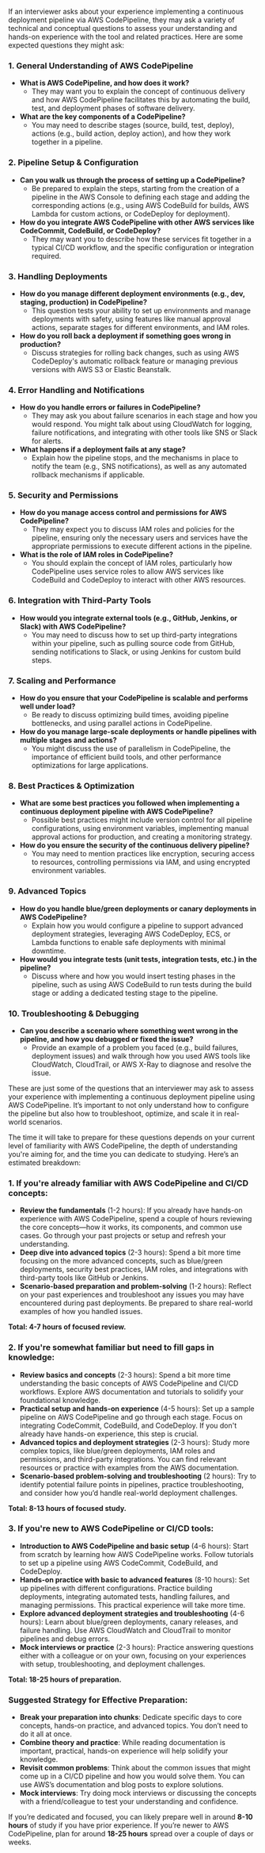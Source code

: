 If an interviewer asks about your experience implementing a continuous deployment pipeline via AWS CodePipeline, they may ask a variety of technical and conceptual questions to assess your understanding and hands-on experience with the tool and related practices. Here are some expected questions they might ask:

### 1. **General Understanding of AWS CodePipeline**
   - **What is AWS CodePipeline, and how does it work?**
     - They may want you to explain the concept of continuous delivery and how AWS CodePipeline facilitates this by automating the build, test, and deployment phases of software delivery.
   - **What are the key components of a CodePipeline?**
     - You may need to describe stages (source, build, test, deploy), actions (e.g., build action, deploy action), and how they work together in a pipeline.

### 2. **Pipeline Setup & Configuration**
   - **Can you walk us through the process of setting up a CodePipeline?**
     - Be prepared to explain the steps, starting from the creation of a pipeline in the AWS Console to defining each stage and adding the corresponding actions (e.g., using AWS CodeBuild for builds, AWS Lambda for custom actions, or CodeDeploy for deployment).
   - **How do you integrate AWS CodePipeline with other AWS services like CodeCommit, CodeBuild, or CodeDeploy?**
     - They may want you to describe how these services fit together in a typical CI/CD workflow, and the specific configuration or integration required.

### 3. **Handling Deployments**
   - **How do you manage different deployment environments (e.g., dev, staging, production) in CodePipeline?**
     - This question tests your ability to set up environments and manage deployments with safety, using features like manual approval actions, separate stages for different environments, and IAM roles.
   - **How do you roll back a deployment if something goes wrong in production?**
     - Discuss strategies for rolling back changes, such as using AWS CodeDeploy's automatic rollback feature or managing previous versions with AWS S3 or Elastic Beanstalk.

### 4. **Error Handling and Notifications**
   - **How do you handle errors or failures in CodePipeline?**
     - They may ask you about failure scenarios in each stage and how you would respond. You might talk about using CloudWatch for logging, failure notifications, and integrating with other tools like SNS or Slack for alerts.
   - **What happens if a deployment fails at any stage?**
     - Explain how the pipeline stops, and the mechanisms in place to notify the team (e.g., SNS notifications), as well as any automated rollback mechanisms if applicable.

### 5. **Security and Permissions**
   - **How do you manage access control and permissions for AWS CodePipeline?**
     - They may expect you to discuss IAM roles and policies for the pipeline, ensuring only the necessary users and services have the appropriate permissions to execute different actions in the pipeline.
   - **What is the role of IAM roles in CodePipeline?**
     - You should explain the concept of IAM roles, particularly how CodePipeline uses service roles to allow AWS services like CodeBuild and CodeDeploy to interact with other AWS resources.

### 6. **Integration with Third-Party Tools**
   - **How would you integrate external tools (e.g., GitHub, Jenkins, or Slack) with AWS CodePipeline?**
     - You may need to discuss how to set up third-party integrations within your pipeline, such as pulling source code from GitHub, sending notifications to Slack, or using Jenkins for custom build steps.
   
### 7. **Scaling and Performance**
   - **How do you ensure that your CodePipeline is scalable and performs well under load?**
     - Be ready to discuss optimizing build times, avoiding pipeline bottlenecks, and using parallel actions in CodePipeline.
   - **How do you manage large-scale deployments or handle pipelines with multiple stages and actions?**
     - You might discuss the use of parallelism in CodePipeline, the importance of efficient build tools, and other performance optimizations for large applications.

### 8. **Best Practices & Optimization**
   - **What are some best practices you followed when implementing a continuous deployment pipeline with AWS CodePipeline?**
     - Possible best practices might include version control for all pipeline configurations, using environment variables, implementing manual approval actions for production, and creating a monitoring strategy.
   - **How do you ensure the security of the continuous delivery pipeline?**
     - You may need to mention practices like encryption, securing access to resources, controlling permissions via IAM, and using encrypted environment variables.

### 9. **Advanced Topics**
   - **How do you handle blue/green deployments or canary deployments in AWS CodePipeline?**
     - Explain how you would configure a pipeline to support advanced deployment strategies, leveraging AWS CodeDeploy, ECS, or Lambda functions to enable safe deployments with minimal downtime.
   - **How would you integrate tests (unit tests, integration tests, etc.) in the pipeline?**
     - Discuss where and how you would insert testing phases in the pipeline, such as using AWS CodeBuild to run tests during the build stage or adding a dedicated testing stage to the pipeline.

### 10. **Troubleshooting & Debugging**
   - **Can you describe a scenario where something went wrong in the pipeline, and how you debugged or fixed the issue?**
     - Provide an example of a problem you faced (e.g., build failures, deployment issues) and walk through how you used AWS tools like CloudWatch, CloudTrail, or AWS X-Ray to diagnose and resolve the issue.

These are just some of the questions that an interviewer may ask to assess your experience with implementing a continuous deployment pipeline using AWS CodePipeline. It’s important to not only understand how to configure the pipeline but also how to troubleshoot, optimize, and scale it in real-world scenarios.

The time it will take to prepare for these questions depends on your current level of familiarity with AWS CodePipeline, the depth of understanding you're aiming for, and the time you can dedicate to studying. Here’s an estimated breakdown:

### 1. **If you're already familiar with AWS CodePipeline and CI/CD concepts:**
   - **Review the fundamentals** (1-2 hours): If you already have hands-on experience with AWS CodePipeline, spend a couple of hours reviewing the core concepts—how it works, its components, and common use cases. Go through your past projects or setup and refresh your understanding.
   - **Deep dive into advanced topics** (2-3 hours): Spend a bit more time focusing on the more advanced concepts, such as blue/green deployments, security best practices, IAM roles, and integrations with third-party tools like GitHub or Jenkins.
   - **Scenario-based preparation and problem-solving** (1-2 hours): Reflect on your past experiences and troubleshoot any issues you may have encountered during past deployments. Be prepared to share real-world examples of how you handled issues.
   
   **Total: 4-7 hours of focused review.**

### 2. **If you're somewhat familiar but need to fill gaps in knowledge:**
   - **Review basics and concepts** (2-3 hours): Spend a bit more time understanding the basic concepts of AWS CodePipeline and CI/CD workflows. Explore AWS documentation and tutorials to solidify your foundational knowledge.
   - **Practical setup and hands-on experience** (4-5 hours): Set up a sample pipeline on AWS CodePipeline and go through each stage. Focus on integrating CodeCommit, CodeBuild, and CodeDeploy. If you don't already have hands-on experience, this step is crucial.
   - **Advanced topics and deployment strategies** (2-3 hours): Study more complex topics, like blue/green deployments, IAM roles and permissions, and third-party integrations. You can find relevant resources or practice with examples from the AWS documentation.
   - **Scenario-based problem-solving and troubleshooting** (2 hours): Try to identify potential failure points in pipelines, practice troubleshooting, and consider how you’d handle real-world deployment challenges.

   **Total: 8-13 hours of focused study.**

### 3. **If you're new to AWS CodePipeline or CI/CD tools:**
   - **Introduction to AWS CodePipeline and basic setup** (4-6 hours): Start from scratch by learning how AWS CodePipeline works. Follow tutorials to set up a pipeline using AWS CodeCommit, CodeBuild, and CodeDeploy.
   - **Hands-on practice with basic to advanced features** (8-10 hours): Set up pipelines with different configurations. Practice building deployments, integrating automated tests, handling failures, and managing permissions. This practical experience will take more time.
   - **Explore advanced deployment strategies and troubleshooting** (4-6 hours): Learn about blue/green deployments, canary releases, and failure handling. Use AWS CloudWatch and CloudTrail to monitor pipelines and debug errors.
   - **Mock interviews or practice** (2-3 hours): Practice answering questions either with a colleague or on your own, focusing on your experiences with setup, troubleshooting, and deployment challenges.

   **Total: 18-25 hours of preparation.**

### Suggested Strategy for Effective Preparation:
- **Break your preparation into chunks**: Dedicate specific days to core concepts, hands-on practice, and advanced topics. You don’t need to do it all at once.
- **Combine theory and practice**: While reading documentation is important, practical, hands-on experience will help solidify your knowledge.
- **Revisit common problems**: Think about the common issues that might come up in a CI/CD pipeline and how you would solve them. You can use AWS’s documentation and blog posts to explore solutions.
- **Mock interviews**: Try doing mock interviews or discussing the concepts with a friend/colleague to test your understanding and confidence.

If you’re dedicated and focused, you can likely prepare well in around **8-10 hours** of study if you have prior experience. If you’re newer to AWS CodePipeline, plan for around **18-25 hours** spread over a couple of days or weeks.